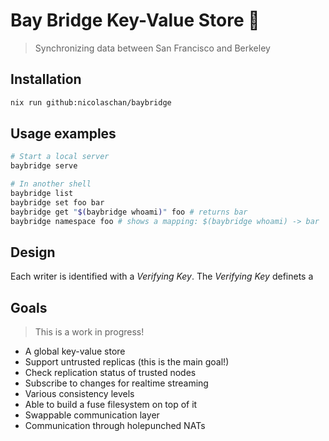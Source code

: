 # Bay Bridge Key-Value Store 🌉

> Synchronizing data between San Francisco and Berkeley

## Installation
```bash
nix run github:nicolaschan/baybridge
```

## Usage examples
```bash
# Start a local server
baybridge serve

# In another shell
baybridge list
baybridge set foo bar
baybridge get "$(baybridge whoami)" foo # returns bar
baybridge namespace foo # shows a mapping: $(baybridge whoami) -> bar
```

## Design

Each writer is identified with a _Verifying Key_. The _Verifying Key_ definets a

## Goals

> This is a work in progress!

- A global key-value store
- Support untrusted replicas (this is the main goal!)
- Check replication status of trusted nodes
- Subscribe to changes for realtime streaming
- Various consistency levels
- Able to build a fuse filesystem on top of it
- Swappable communication layer
- Communication through holepunched NATs
